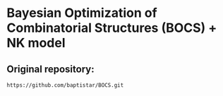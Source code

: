 # Bayesian Optimization of Combinatorial Structures (BOCS) + NK model

## Original repository:

```bash
https://github.com/baptistar/BOCS.git
```
